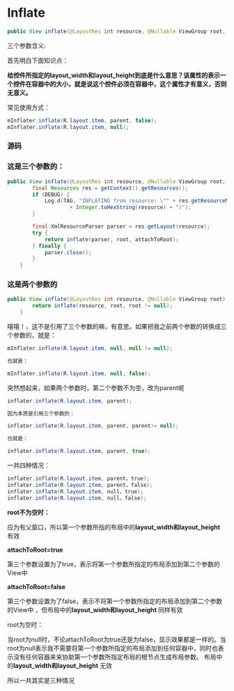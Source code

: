 # Inflate

```java
public View inflate(@LayoutRes int resource, @Nullable ViewGroup root, boolean attachToRoot)
```

三个参数含义:

首先明白下面知识点：

**给控件所指定的layout_width和layout_height到底是什么意思？该属性的表示一个控件在容器中的大小，就是说这个控件必须在容器中，这个属性才有意义，否则无意义。**

 常见使用方式：

```java
mInflater.inflate(R.layout.item, parent, false);
mInflater.inflate(R.layout.item, null);
```

### 源码

### 这是三个参数的：

```java
public View inflate(@LayoutRes int resource, @Nullable ViewGroup root, boolean attachToRoot) {
        final Resources res = getContext().getResources();
        if (DEBUG) {
            Log.d(TAG, "INFLATING from resource: \"" + res.getResourceName(resource) + "\" ("
                    + Integer.toHexString(resource) + ")");
        }

        final XmlResourceParser parser = res.getLayout(resource);
        try {
            return inflate(parser, root, attachToRoot);
        } finally {
            parser.close();
        }
    }
```

### 这是两个参数的

```java
public View inflate(@LayoutRes int resource, @Nullable ViewGroup root) {
        return inflate(resource, root, root != null);
    }
```

嘻嘻！，这不是引用了三个参数的嘛，有意思。如果把我之前两个参数的转换成三个参数的，就是：

```java
mInflater.inflate(R.layout.item, null, null != null);

也就是：

mInflater.inflate(R.layout.item, null, false);
```

突然想起来，如果两个参数时，第二个参数不为空，改为parent呢

```java
inflater.inflate(R.layout.item, parent);

因为本质是引用三个参数的：

inflater.inflate(R.layout.item, parent, parent!= null);

也就是：

inflater.inflate(R.layout.item, parent, true);
```

 一共四种情况：

```java
inflater.inflate(R.layout.item, parent，true);
inflater.inflate(R.layout.item, parent，false);
inflater.inflate(R.layout.item, null，true);
inflater.inflate(R.layout.item, null，false);
```

**root不为空时：**

应为有父窗口，所以第一个参数所指的布局中的**layout_width和layout_height** 有效

**attachToRoot=true**

第三个参数设置为了true，表示将第一个参数所指定的布局添加到第二个参数的View中 

**attachToRoot=false**

 第三个参数设置为了false，表示不将第一个参数所指定的布局添加到第二个参数的View中 ，但布局中的**layout_width和layout_height** 同样有效

root为空时：

当root为null时，不论attachToRoot为true还是为false，显示效果都是一样的。当root为null表示我不需要将第一个参数所指定的布局添加到任何容器中，同时也表示没有任何容器来来协助第一个参数所指定布局的根节点生成布局参数。 布局中的**layout_width和layout_height** 无效

所以一共其实是三种情况